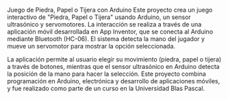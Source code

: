 Juego de Piedra, Papel o Tijera con Arduino
Este proyecto crea un juego interactivo de "Piedra, Papel o Tijera" usando Arduino, un sensor ultrasónico y servomotores. La interacción se realiza a través de una aplicación móvil desarrollada en App Inventor, que se conecta al Arduino mediante Bluetooth (HC-06). El sistema detecta la mano del jugador y mueve un servomotor para mostrar la opción seleccionada.

La aplicación permite al usuario elegir su movimiento (piedra, papel o tijera) a través de botones, mientras que el sensor ultrasónico en Arduino detecta la posición de la mano para hacer la selección. Este proyecto combina programación en Arduino, electrónica y desarrollo de aplicaciones móviles, y fue realizado como parte de un curso en la Universidad Blas Pascal.


